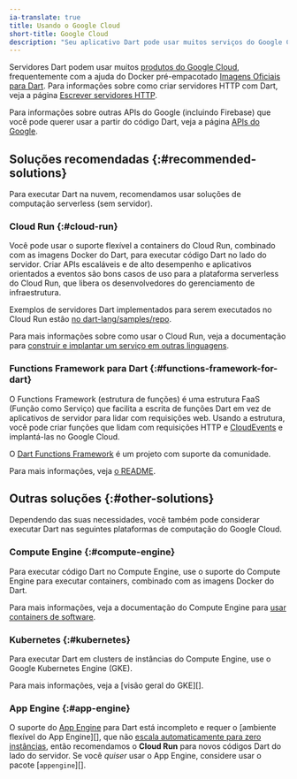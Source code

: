 ```yaml
---
ia-translate: true
title: Usando o Google Cloud
short-title: Google Cloud
description: "Seu aplicativo Dart pode usar muitos serviços do Google Cloud: Firebase, Google Cloud Platform e mais."
---
```


Servidores Dart podem usar muitos
[produtos do Google Cloud](https://cloud.google.com/products),
frequentemente com a ajuda do Docker pré-empacotado
[Imagens Oficiais para Dart](https://hub.docker.com/_/dart).
Para informações sobre como criar servidores HTTP com Dart, veja a
página [Escrever servidores HTTP](/tutorials/server/httpserver).

Para informações sobre outras APIs do Google (incluindo Firebase)
que você pode querer usar a partir do código Dart,
veja a página [APIs do Google](/resources/google-apis).

## Soluções recomendadas {:#recommended-solutions}

Para executar Dart na nuvem, recomendamos usar soluções de computação serverless (sem servidor).

### Cloud Run {:#cloud-run}

Você pode usar o suporte flexível a containers do Cloud Run,
combinado com as imagens Docker do Dart, para executar código Dart no lado do servidor.
Criar APIs escaláveis e de alto desempenho e aplicativos orientados a eventos
são bons casos de uso para a plataforma serverless do Cloud Run,
que libera os desenvolvedores do gerenciamento de infraestrutura.

Exemplos de servidores Dart implementados para serem executados no Cloud Run estão
[no dart-lang/samples/repo][server examples].

Para mais informações sobre como usar o Cloud Run, veja a documentação para
[construir e implantar um serviço em outras linguagens][cr].

### Functions Framework para Dart {:#functions-framework-for-dart}

O Functions Framework (estrutura de funções) é uma estrutura FaaS (Função como Serviço)
que facilita a escrita de funções Dart
em vez de aplicativos de servidor para lidar com requisições web.
Usando a estrutura, você pode criar funções que lidam com requisições HTTP
e [CloudEvents][] e implantá-las no Google Cloud.

O [Dart Functions Framework][] é um projeto com suporte da comunidade.

Para mais informações, veja [o README][functions docs].

## Outras soluções {:#other-solutions}

Dependendo das suas necessidades, você também pode considerar executar Dart nas
seguintes plataformas de computação do Google Cloud.

### Compute Engine {:#compute-engine}

Para executar código Dart no Compute Engine,
use o suporte do Compute Engine para executar containers,
combinado com as imagens Docker do Dart.

Para mais informações, veja a documentação do Compute Engine para
[usar containers de software][ce].

### Kubernetes {:#kubernetes}

Para executar Dart em clusters de instâncias do Compute Engine,
use o Google Kubernetes Engine (GKE).

Para mais informações, veja a [visão geral do GKE][].

### App Engine {:#app-engine}

O suporte do [App Engine][] para Dart está incompleto e requer o
[ambiente flexível do App Engine][], que não
[escala automaticamente para zero instâncias][scale to zero], então recomendamos
o **Cloud Run** para novos códigos Dart do lado do servidor.
Se você _quiser_ usar o App Engine, considere usar o pacote [`appengine`][].


[App Engine]: https://cloud.google.com/appengine
[App Engine flexible environment]: https://cloud.google.com/appengine/docs/flexible
[scale to zero]: https://cloud.google.com/run/docs/about-instance-autoscaling
[`appengine` package]: {{site.pub-pkg}}/appengine
[ce]: https://cloud.google.com/compute/docs/containers
[cr]: https://cloud.google.com/run/docs/quickstarts/build-and-deploy/other
[server examples]: {{site.repo.dart.org}}/samples/tree/main/server
[GKE overview]: https://cloud.google.com/kubernetes-engine/docs/concepts/kubernetes-engine-overview
[Dart Functions Framework]: {{site.pub-pkg}}/functions_framework
[CloudEvents]: https://cloudevents.io/
[functions docs]: https://github.com/GoogleCloudPlatform/functions-framework-dart/blob/main/docs/README.md
